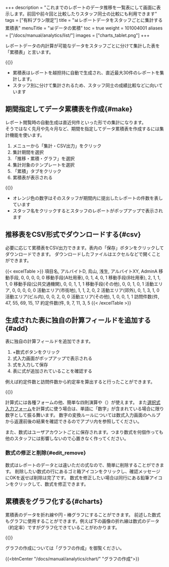 +++
description = "これまでのレポートのデータ推移を一覧表にして画面に表示します。前回や前々回と比較したりスタッフ同士の比較にも利用できます"
tags = ["有料プラン限定"]
title = "📊レポートデータをスタッフごとに集計する累積表"
menuTitle = "📊データの累積"
toc = true
weight = 101004001
aliases = ["/docs/manual/analytics/list/"]
images = ["charts_tablet.png"]
+++

レポートデータの内計算が可能なデータをスタッフごとに分けて集計した表を「累積表」と言います。

{{<icatch filename="acc-table" msg="レポートを提出したスタッフごとに分けて集計可能。スタッフ同士の比較に最適">}}

- 累積表はレポートを越担持に自動で生成され、直近最大30件のレポートを集計します。
- スタッフ別に分けて集計されるため、スタッフ同士の成績比較などに向いています

## 期間指定してデータ累積表を作成{#make}

レポート閲覧時の自動生成は直近何件といった形での集計になります。  
そうではなく先月や先々月など、期間を指定してデータ累積表を作成するには集計機能を使います。

1. メニューから「集計・CSV出力」をクリック
1. 集計期間を選択
1. 「推移・累積・グラフ」を選択
1. 集計対象のテンプレートを選択
1. 「累積」タブをクリック
1. 累積表が表示される

{{<icatch filename="acc-table2" msg="集計機能を使いレポートを集計した結果">}}

- オレンジ色の数字はそのスタッフが期間内に提出したレポートの件数を表しています
- スタッフ名をクリックするとスタッフのレポートがポップアップで表示されます

## 推移表をCSV形式でダウンロードする{#csv}

必要に応じて累積表をCSV出力できます。表内の「保存」ボタンをクリックしてダウンロードできます。
ダウンロードしたファイルはエクセルなどで開くことができます。

{{< excelTable >}}
項目名, アルバイトD, 烏山, 浅生, アルバイトXY, AdminA
移動手段, 0, 0, 0, 0, 0
移動手段(A社用車), 0, 1, 4, 0, 1
移動手段(B社用車), 2, 1, 1, 1, 0
移動手段(公共交通機関), 0, 0, 1, 1, 1
移動手段(その他), 0, 0, 1, 0, 1
活動エリア, 0, 0, 0, 0, 0
活動エリア(市街地), 1, 1, 2, 0, 2
活動エリア(郊外), 0, 1, 3, 1, 0
活動エリア(ビル内), 0, 0, 2, 0, 0
活動エリア(その他), 1, 0, 0, 1, 1
訪問件数(件, 47, 55, 69, 15, 17
約定件数(件, 9, 7, 11, 3, 5
{{< /excelTable >}}



## 生成された表に独自の計算フィールドを追加する{#add}

表に独自の計算フィールドを追加できます。

1. +数式ボタンをクリック
1. 式入力画面がポップアップで表示される
1. 式を入力して保存
1. 表に式が追加されていることを確認する

例えば約定件数と訪問件数から約定率を算出すると行ったことができます。

{{<icatch filename="make-fomula" msg="集計表に数式を追加して計算行を付け足す">}}

計算式には各種フォームの他、簡単な四則演算や（）が使えます。
また[選択式入力フォーム](/docs/manual/initial-setting/template/selects/#plain)を計算式に使う場合は、単語に「数字」が含まれている場合に限り数字として振る舞います。
数字の変換ルールについては数式入力画面のヘルプから返還前後の結果を確認できるのでアプリ内を参照してください。

また、数式はユーザアカウントごとに保存されます。つまり数式を何個作っても他のスタッフには影響しないので心置きなく作ってください。

### 数式の修正と削除{#edit_remove}

数式はレポートのデータとは違いただの式なので、簡単に削除することができます。
削除したい数式の行にあるゴミ箱アイコンをクリックし、確認メッセージにOKを返せば削除は完了です。
数式を修正したい場合は同行にある鉛筆アイコンをクリックして、数式を修正できます。

## 累積表をグラフ化する{#charts}

累積表のデータを折れ線や円・棒グラフにすることができます。
前述した数式もグラフに使用することができます。例えば下の画像の折れ線は数式のデータ（約定率）ですがグラフ化できていることがわかります。

{{<icatch filename="charts" msg="累積表のデータを元に棒グラフを作成">}}

グラフの作成については「グラフの作成」を御覧ください。

{{<btnCenter "/docs/manual/analytics/chart/" "グラフの作成">}}
